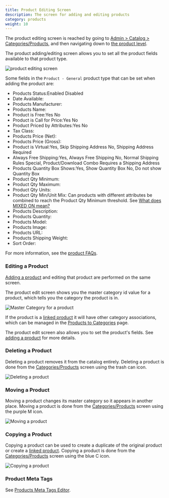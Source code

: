 ```yaml
---
title: Product Editing Screen
description: The screen for adding and editing products 
category: products
weight: 10
---
```


The product editing screen is reached by going to [Admin > Catalog > Categories/Products](/user/admin_pages/catalog/categories/), and then navigating down to [the product level](/user/admin_pages/catalog/categories_products/). 

The product adding/editing screen allows you to set all the product fields available to 
that product type.  

![product editing screen](/images/product_edit.png)

Some fields in the `Product - General` product type that can be set 
when adding the product are: 

- Products Status:Enabled Disabled
- Date Available:
- Products Manufacturer:
- Products Name:
- Product is Free:Yes No
- Product is Call for Price:Yes No
- Product Priced by Attributes:Yes No
- Tax Class:
- Products Price (Net):
- Products Price (Gross):
- Product is Virtual:Yes, Skip Shipping Address No, Shipping Address Required
- Always Free Shipping:Yes, Always Free Shipping No, Normal Shipping Rules Special, Product/Download Combo Requires a Shipping Address
- Products Quantity Box Shows:Yes, Show Quantity Box No, Do not show Quantity Box
- Product Qty Minimum:
- Product Qty Maximum:
- Product Qty Units:
- Product Qty Min/Unit Mix: Can products with different attributes be combined to reach the Product Qty Minimum threshold.  See [What does MIXED ON mean?](/user/products/products_misc#what-does-mixed-on-mean)
- Products Description:
- Products Quantity:
- Products Model:
- Products Image:
- Products URL:
- Products Shipping Weight:
- Sort Order:

For more information, see the [product FAQs](/user/products/). 

### Editing a Product 

[Adding a product](/user/products/product_management_admin/#adding-a-product) and editing that product are performed on the same screen. 

The product edit screen shows you the master category id value for a product, which tells you the category the product is in. 

![Master Category for a product](/images/master_category.png)

If the product is a [linked product](/user/products/linked_product/) it will have other category associations, which can be managed in the [Products to Categories](/user/admin_pages/catalog/products_to_categories/) page.

The product edit screen also allows you to set the product's fields.
See [adding a product](/user/products/product_management_admin/#adding-a-product) for more details. 


### Deleting a Product 
Deleting a product removes it from  the catalog entirely. 
Deleting a product is done from the [Categories/Products](/user/admin_pages/catalog/categories_products/) screen using the trash can icon. 

![Deleting a product](/images/delete_sidebar.png)

### Moving a Product 
Moving a product changes its master category so it appears in another place.
Moving a product is done from the [Categories/Products](/user/admin_pages/catalog/categories_products/) screen using the purple M icon. 

![Moving a product](/images/move_sidebar.png)


### Copying a Product 

Copying a product can be used to create a duplicate of the original product or create a [linked product](/user/products/linked_product/). 
Copying a product is done from the [Categories/Products](/user/admin_pages/catalog/categories_products/) screen using the blue C icon. 

![Copying a product](/images/copy_sidebar.png)


### Product Meta Tags 
See [Products Meta Tags Editor](/user/admin_pages/catalog/products_meta_tags_editor/).
